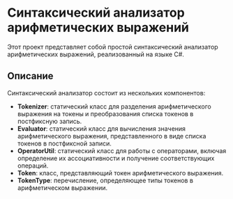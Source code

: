 # Синтаксический анализатор арифметических выражений

Этот проект представляет собой простой синтаксический анализатор арифметических выражений, реализованный на языке C#.

## Описание

Синтаксический анализатор состоит из нескольких компонентов:

- **Tokenizer**: статический класс для разделения арифметического выражения на токены и преобразования списка токенов в постфиксную запись.
- **Evaluator**: статический класс для вычисления значения арифметического выражения, представленного в виде списка токенов в постфиксной записи.
- **OperatorUtil**: статический класс для работы с операторами, включая определение их ассоциативности и получение соответствующих операций.
- **Token**: класс, представляющий токен арифметического выражения.
- **TokenType**: перечисление, определяющее типы токенов в арифметическом выражении.
